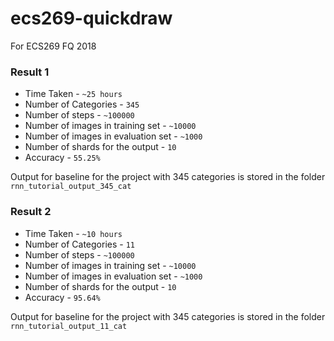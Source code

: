# ecs269-quickdraw
For ECS269 FQ 2018 

### Result 1

- Time Taken - `~25 hours`
- Number of Categories - `345`
- Number of steps - `~100000`
- Number of images in training set - `~10000`
- Number of images in evaluation set - `~1000`
- Number of shards for the output - `10`
- Accuracy - `55.25%`

Output for baseline for the project with 345 categories is stored in the folder `rnn_tutorial_output_345_cat`

### Result 2

- Time Taken - `~10 hours`
- Number of Categories - `11`
- Number of steps - `~100000`
- Number of images in training set - `~10000`
- Number of images in evaluation set - `~1000`
- Number of shards for the output - `10`
- Accuracy - `95.64%`

Output for baseline for the project with 345 categories is stored in the folder `rnn_tutorial_output_11_cat`